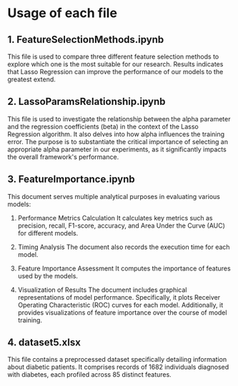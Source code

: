# Usage of each file
## 1. FeatureSelectionMethods.ipynb
This file is used to compare three different feature selection methods to explore which one is the most suitable for our research. Results indicates that Lasso Regression can improve the performance of our models to the greatest extend.

## 2. LassoParamsRelationship.ipynb
This file is used to investigate the relationship between the alpha parameter and the regression coefficients (beta) in the context of the Lasso Regression algorithm. It also delves into how alpha influences the training error. The purpose is to substantiate the critical importance of selecting an appropriate alpha parameter in our experiments, as it significantly impacts the overall framework's performance.

## 3. FeatureImportance.ipynb
This document serves multiple analytical purposes in evaluating various models:

1. Performance Metrics Calculation
   It calculates key metrics such as precision, recall, F1-score, accuracy, and Area Under the Curve (AUC) for different models.
   
2. Timing Analysis
  The document also records the execution time for each model.

3. Feature Importance Assessment
   It computes the importance of features used by the models.
   
4. Visualization of Results
   The document includes graphical representations of model performance. Specifically, it plots Receiver Operating Characteristic (ROC) curves for each model. Additionally, it provides visualizations of feature importance over the course of model training.

## 4. dataset5.xlsx
This file contains a preprocessed dataset specifically detailing information about diabetic patients. It comprises records of 1682 individuals diagnosed with diabetes, each profiled across 85 distinct features.
